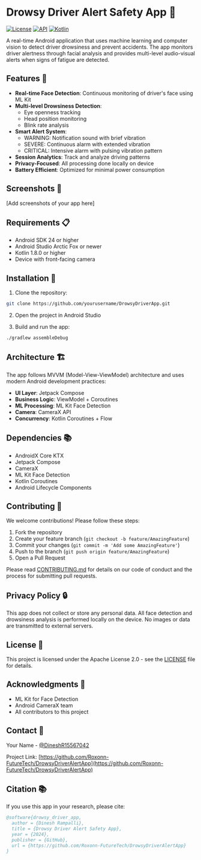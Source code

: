 # Drowsy Driver Alert Safety App 🚗

[![License](https://img.shields.io/badge/License-Apache%202.0-blue.svg)](LICENSE)
[![API](https://img.shields.io/badge/API-24%2B-brightgreen.svg)](https://android-arsenal.com/api?level=24)
[![Kotlin](https://img.shields.io/badge/kotlin-1.8.0-blue.svg?logo=kotlin)](http://kotlinlang.org)

A real-time Android application that uses machine learning and computer vision to detect driver drowsiness and prevent accidents. The app monitors driver alertness through facial analysis and provides multi-level audio-visual alerts when signs of fatigue are detected.

## Features 🌟

- **Real-time Face Detection**: Continuous monitoring of driver's face using ML Kit
- **Multi-level Drowsiness Detection**:
  - Eye openness tracking
  - Head position monitoring
  - Blink rate analysis
- **Smart Alert System**:
  - WARNING: Notification sound with brief vibration
  - SEVERE: Continuous alarm with extended vibration
  - CRITICAL: Intensive alarm with pulsing vibration pattern
- **Session Analytics**: Track and analyze driving patterns
- **Privacy-Focused**: All processing done locally on device
- **Battery Efficient**: Optimized for minimal power consumption

## Screenshots 📱

[Add screenshots of your app here]

## Requirements 📋

- Android SDK 24 or higher
- Android Studio Arctic Fox or newer
- Kotlin 1.8.0 or higher
- Device with front-facing camera

## Installation 🔧

1. Clone the repository:
```bash
git clone https://github.com/yourusername/DrowsyDriverApp.git
```

2. Open the project in Android Studio

3. Build and run the app:
```bash
./gradlew assembleDebug
```

## Architecture 🏗

The app follows MVVM (Model-View-ViewModel) architecture and uses modern Android development practices:

- **UI Layer**: Jetpack Compose
- **Business Logic**: ViewModel + Coroutines
- **ML Processing**: ML Kit Face Detection
- **Camera**: CameraX API
- **Concurrency**: Kotlin Coroutines + Flow

## Dependencies 📚

- AndroidX Core KTX
- Jetpack Compose
- CameraX
- ML Kit Face Detection
- Kotlin Coroutines
- Android Lifecycle Components

## Contributing 🤝

We welcome contributions! Please follow these steps:

1. Fork the repository
2. Create your feature branch (`git checkout -b feature/AmazingFeature`)
3. Commit your changes (`git commit -m 'Add some AmazingFeature'`)
4. Push to the branch (`git push origin feature/AmazingFeature`)
5. Open a Pull Request

Please read [CONTRIBUTING.md](CONTRIBUTING.md) for details on our code of conduct and the process for submitting pull requests.

## Privacy Policy 🔒

This app does not collect or store any personal data. All face detection and drowsiness analysis is performed locally on the device. No images or data are transmitted to external servers.

## License 📄

This project is licensed under the Apache License 2.0 - see the [LICENSE](LICENSE) file for details.

## Acknowledgments 👏

- ML Kit for Face Detection
- Android CameraX team
- All contributors to this project

## Contact 📧

Your Name - [@DineshR15567042](https://x.com/DineshR15567042?t=8Vstt8g7fKGiAnUBqtxRCQ&s=09)

Project Link: [https://github.com/Roxonn-FutureTech/DrowsyDriverAlertApp](https://github.com/Roxonn-FutureTech/DrowsyDriverAlertApp)

## Citation 📚

If you use this app in your research, please cite:

```bibtex
@software{drowsy_driver_app,
  author = {Dinesh Rampalli},
  title = {Drowsy Driver Alert Safety App},
  year = {2024},
  publisher = {GitHub},
  url = {https://github.com/Roxonn-FutureTech/DrowsyDriverAlertApp}
}
```
